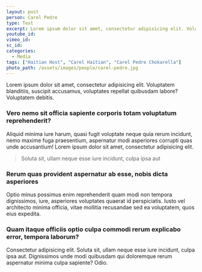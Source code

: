 ```yaml
---
layout: post
person: Carel Pedre
type: Text
excerpt: Lorem ipsum dolor sit amet, consectetur adipisicing elit. Voluptatem blanditiis, suscipit accusamus, voluptates.
youtube_id:
vimeo_id:
sc_id:
categories:
  - Media
tags: ["Haitian Host", "Carel Haitian", "Carel Pedre Chokarella"]
photo_path: /assets/images/people/carel-pedre.jpg
---
```

Lorem ipsum dolor sit amet, consectetur adipisicing elit. Voluptatem blanditiis, suscipit accusamus, voluptates repellat quibusdam labore? Voluptatem debitis.

### Vero nemo sit officia sapiente corporis totam voluptatum reprehenderit?

Aliquid minima iure harum, quasi fugit voluptate neque quia rerum incidunt, nemo maxime fuga praesentium, aspernatur modi asperiores corrupti quas unde accusantium! Lorem ipsum dolor sit amet, consectetur adipisicing elit.

> Soluta sit, ullam neque esse iure incidunt, culpa ipsa aut

### Rerum quas provident aspernatur ab esse, nobis dicta asperiores

Optio minus possimus enim reprehenderit quam modi non tempora dignissimos, iure, asperiores voluptates quaerat id perspiciatis. Iusto vel architecto minima officia, vitae mollitia recusandae sed ea voluptatem, quos eius expedita.

### Quam itaque officiis optio culpa commodi rerum explicabo error, tempora laborum?
Consectetur adipisicing elit. Soluta sit, ullam neque esse iure incidunt, culpa ipsa aut. Dignissimos unde modi quibusdam qui doloremque rerum aspernatur minima culpa sapiente? Odio.
